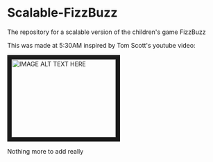# Scalable-FizzBuzz
The repository for a scalable version of the children's game FizzBuzz

This was made at 5:30AM inspired by Tom Scott's youtube video:

<a href="http://www.youtube.com/watch?feature=player_embedded&v=QPZ0pIK_wsc
" target="_blank"><img src="http://img.youtube.com/vi/QPZ0pIK_wsc/0.jpg" 
alt="IMAGE ALT TEXT HERE" width="240" height="180" border="10" /></a>


Nothing more to add really
